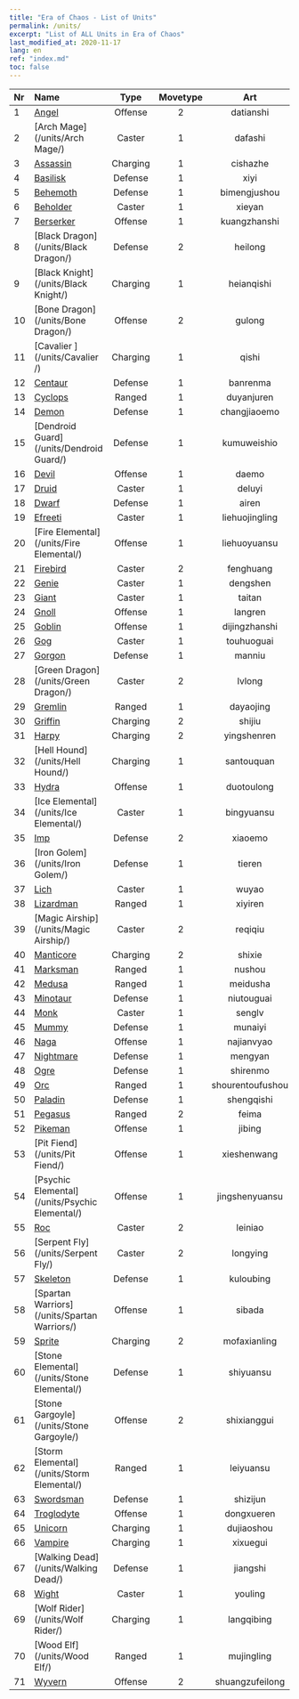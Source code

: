 ```yaml
---
title: "Era of Chaos - List of Units"
permalink: /units/
excerpt: "List of ALL Units in Era of Chaos"
last_modified_at: 2020-11-17
lang: en
ref: "index.md"
toc: false
---
```

  | Nr |    Name    | Type  | Movetype  |  Art   |  class  |  s  |  label1  |    HP     |
  |:---|:-----------|:-----:|:---------:|:------:|:-------:|:---:|:--------:|:----------|
  | 1 | [Angel](/units/Angel/) | Offense | 2 | datianshi | 1 |   |  3(2) |  5431  |
  | 2 | [Arch Mage](/units/Arch Mage/) | Caster | 1 | dafashi | 5 |  1 |  2(6) |  1324  |
  | 3 | [Assassin](/units/Assassin/) | Charging | 1 | cishazhe | 3 |  1 |  3() |  2119  |
  | 4 | [Basilisk](/units/Basilisk/) | Defense | 1 | xiyi | 2 |  3 |  2() |  2859  |
  | 5 | [Behemoth](/units/Behemoth/) | Defense | 1 | bimengjushou | 2 |  4 |  3(5) |  10182  |
  | 6 | [Beholder](/units/Beholder/) | Caster | 1 | xieyan | 5 |  2 |  1(7) |  744  |
  | 7 | [Berserker](/units/Berserker/) | Offense | 1 | kuangzhanshi | 1 |  2 |  3(5) |  5317  |
  | 8 | [Black Dragon](/units/Black Dragon/) | Defense | 2 | heilong | 2 |  4 |  3(7) |  8712  |
  | 9 | [Black Knight](/units/Black Knight/) | Charging | 1 | heianqishi | 3 |  2 |  2(10) |  910  |
  | 10 | [Bone Dragon](/units/Bone Dragon/) | Offense | 2 | gulong | 1 |  4 |  3(1) |  5770  |
  | 11 | [Cavalier ](/units/Cavalier /) | Charging | 1 | qishi | 3 |  2 |  2(2) |  811  |
  | 12 | [Centaur](/units/Centaur/) | Defense | 1 | banrenma | 2 |  1 |  1(3) |  2691  |
  | 13 | [Cyclops](/units/Cyclops/) | Ranged | 1 | duyanjuren | 4 |  4 |  2(5) |  5091  |
  | 14 | [Demon](/units/Demon/) | Defense | 1 | changjiaoemo | 2 |  51 |  2() |  2489  |
  | 15 | [Dendroid Guard](/units/Dendroid Guard/) | Defense | 1 | kumuweishio | 2 |  4 |  2(3) |  10182  |
  | 16 | [Devil](/units/Devil/) | Offense | 1 | daemo | 1 |   |  3(4) |  5431  |
  | 17 | [Druid](/units/Druid/) | Caster | 1 | deluyi | 5 |  1 |  1(3) |  844  |
  | 18 | [Dwarf](/units/Dwarf/) | Defense | 1 | airen | 2 |  1 |  1(3) |  1324  |
  | 19 | [Efreeti](/units/Efreeti/) | Caster | 1 | liehuojingling | 5 |  51 |  2() |  1446  |
  | 20 | [Fire Elemental](/units/Fire Elemental/) | Offense | 1 | liehuoyuansu | 1 |  2 |  2(11) |  1682  |
  | 21 | [Firebird](/units/Firebird/) | Caster | 2 | fenghuang | 5 |  4 |  2(11) |  4525  |
  | 22 | [Genie](/units/Genie/) | Caster | 1 | dengshen | 5 |  2 |  2(6) |  662  |
  | 23 | [Giant](/units/Giant/) | Caster | 1 | taitan | 5 |  4 |  3(6) |  5431  |
  | 24 | [Gnoll](/units/Gnoll/) | Offense | 1 | langren | 1 |  1 |  1() |  761  |
  | 25 | [Goblin](/units/Goblin/) | Offense | 1 | dijingzhanshi | 1 |  1 |  1(5) |  761  |
  | 26 | [Gog](/units/Gog/) | Caster | 1 | touhuoguai | 5 |  51 |  1() |  629  |
  | 27 | [Gorgon](/units/Gorgon/) | Defense | 1 | manniu | 2 |  2 |  3() |  3094  |
  | 28 | [Green Dragon](/units/Green Dragon/) | Caster | 2 | lvlong | 5 |  4 |  3(3) |  4525  |
  | 29 | [Gremlin](/units/Gremlin/) | Ranged | 1 | dayaojing | 4 |  1 |  1(6) |  645  |
  | 30 | [Griffin](/units/Griffin/) | Charging | 2 | shijiu | 3 |  1 |  1(2) |  1850  |
  | 31 | [Harpy](/units/Harpy/) | Charging | 2 | yingshenren | 3 |  1 |  1(7) |  860  |
  | 32 | [Hell Hound](/units/Hell Hound/) | Charging | 1 | santouquan | 3 |  51 |  1() |  827  |
  | 33 | [Hydra](/units/Hydra/) | Offense | 1 | duotoulong | 1 |  4 |  3() |  5770  |
  | 34 | [Ice Elemental](/units/Ice Elemental/) | Caster | 1 | bingyuansu | 5 |  1 |  2(11) |  744  |
  | 35 | [Imp](/units/Imp/) | Defense | 2 | xiaoemo | 2 |  51 |  1() |  1224  |
  | 36 | [Iron Golem](/units/Iron Golem/) | Defense | 1 | tieren | 2 |  2 |  1(6) |  1850  |
  | 37 | [Lich](/units/Lich/) | Caster | 1 | wuyao | 5 |  1 |  2(1) |  1581  |
  | 38 | [Lizardman](/units/Lizardman/) | Ranged | 1 | xiyiren | 4 |  1 |  2() |  1144  |
  | 39 | [Magic Airship](/units/Magic Airship/) | Caster | 2 | reqiqiu | 5 |  1 |  2(3) |  1715  |
  | 40 | [Manticore](/units/Manticore/) | Charging | 2 | shixie | 3 |  2 |  2(7) |  1917  |
  | 41 | [Marksman](/units/Marksman/) | Ranged | 1 | nushou | 4 |  1 |  1(2) |  438  |
  | 42 | [Medusa](/units/Medusa/) | Ranged | 1 | meidusha | 4 |  2 |  2(7) |  1144  |
  | 43 | [Minotaur](/units/Minotaur/) | Defense | 1 | niutouguai | 2 |  2 |  2(7) |  2725  |
  | 44 | [Monk](/units/Monk/) | Caster | 1 | senglv | 5 |  1 |  2(2) |  662  |
  | 45 | [Mummy](/units/Mummy/) | Defense | 1 | munaiyi | 2 |  2 |  2(10) |  2691  |
  | 46 | [Naga](/units/Naga/) | Offense | 1 | najianvyao | 1 |  1 |  3(6) |  811  |
  | 47 | [Nightmare](/units/Nightmare/) | Defense | 1 | mengyan | 2 |  51 |  2(4) |  2691  |
  | 48 | [Ogre](/units/Ogre/) | Defense | 1 | shirenmo | 2 |  2 |  2() |  2523  |
  | 49 | [Orc](/units/Orc/) | Ranged | 1 | shourentoufushou | 4 |  1 |  2(5) |  662  |
  | 50 | [Paladin](/units/Paladin/) | Defense | 1 | shengqishi | 2 |  2 |  3(2) |  2589  |
  | 51 | [Pegasus](/units/Pegasus/) | Ranged | 2 | feima | 4 |  1 |  2(3) |  1144  |
  | 52 | [Pikeman](/units/Pikeman/) | Offense | 1 | jibing | 1 |  1 |  1(2) |  645  |
  | 53 | [Pit Fiend](/units/Pit Fiend/) | Offense | 1 | xieshenwang | 1 |  51 |  2() |  1850  |
  | 54 | [Psychic Elemental](/units/Psychic Elemental/) | Offense | 1 | jingshenyuansu | 1 |  2 |  3(11) |  1749  |
  | 55 | [Roc](/units/Roc/) | Caster | 2 | leiniao | 5 |  4 |  2(5) |  4978  |
  | 56 | [Serpent Fly](/units/Serpent Fly/) | Caster | 2 | longying | 5 |  1 |  2() |  1615  |
  | 57 | [Skeleton](/units/Skeleton/) | Defense | 1 | kuloubing | 2 |  1 |  1(1) |  1158  |
  | 58 | [Spartan Warriors](/units/Spartan Warriors/) | Offense | 1 | sibada | 1 |  1 |  3() |  2825  |
  | 59 | [Sprite](/units/Sprite/) | Charging | 2 | mofaxianling | 3 |  1 |  2(11) |  993  |
  | 60 | [Stone Elemental](/units/Stone Elemental/) | Defense | 1 | shiyuansu | 2 |  2 |  2(11) |  2825  |
  | 61 | [Stone Gargoyle](/units/Stone Gargoyle/) | Offense | 2 | shixianggui | 1 |  1 |  1(6) |  300  |
  | 62 | [Storm Elemental](/units/Storm Elemental/) | Ranged | 1 | leiyuansu | 4 |  1 |  2(11) |  662  |
  | 63 | [Swordsman](/units/Swordsman/) | Defense | 1 | shizijun | 2 |  1 |  2(2) |  1324  |
  | 64 | [Troglodyte](/units/Troglodyte/) | Offense | 1 | dongxueren | 1 |  1 |  1(7) |  744  |
  | 65 | [Unicorn](/units/Unicorn/) | Charging | 1 | dujiaoshou | 3 |  2 |  2(3) |  1850  |
  | 66 | [Vampire](/units/Vampire/) | Charging | 1 | xixuegui | 3 |  1 |  2(10) |  910  |
  | 67 | [Walking Dead](/units/Walking Dead/) | Defense | 1 | jiangshi | 2 |  1 |  1(10) |  2758  |
  | 68 | [Wight](/units/Wight/) | Caster | 1 | youling | 5 |  1 |  1(10) |  662  |
  | 69 | [Wolf Rider](/units/Wolf Rider/) | Charging | 1 | langqibing | 3 |  2 |  1(5) |  860  |
  | 70 | [Wood Elf](/units/Wood Elf/) | Ranged | 1 | mujingling | 4 |  1 |  1(3) |  438  |
  | 71 | [Wyvern](/units/Wyvern/) | Offense | 2 | shuangzufeilong | 1 |  2 |  2() |  5544  |
